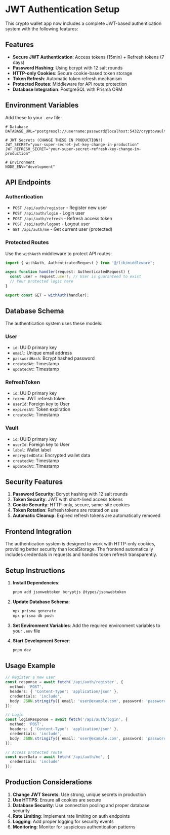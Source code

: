 # JWT Authentication Setup

This crypto wallet app now includes a complete JWT-based authentication system with the following features:

## Features

- **Secure JWT Authentication**: Access tokens (15min) + Refresh tokens (7 days)
- **Password Hashing**: Using bcrypt with 12 salt rounds
- **HTTP-only Cookies**: Secure cookie-based token storage
- **Token Refresh**: Automatic token refresh mechanism
- **Protected Routes**: Middleware for API route protection
- **Database Integration**: PostgreSQL with Prisma ORM

## Environment Variables

Add these to your `.env` file:

```env
# Database
DATABASE_URL="postgresql://username:password@localhost:5432/cryptovault"

# JWT Secrets (CHANGE THESE IN PRODUCTION!)
JWT_SECRET="your-super-secret-jwt-key-change-in-production"
JWT_REFRESH_SECRET="your-super-secret-refresh-key-change-in-production"

# Environment
NODE_ENV="development"
```

## API Endpoints

### Authentication
- `POST /api/auth/register` - Register new user
- `POST /api/auth/login` - Login user
- `POST /api/auth/refresh` - Refresh access token
- `POST /api/auth/logout` - Logout user
- `GET /api/auth/me` - Get current user (protected)

### Protected Routes
Use the `withAuth` middleware to protect API routes:

```typescript
import { withAuth, AuthenticatedRequest } from '@/lib/middleware';

async function handler(request: AuthenticatedRequest) {
  const user = request.user!; // User is guaranteed to exist
  // Your protected logic here
}

export const GET = withAuth(handler);
```

## Database Schema

The authentication system uses these models:

### User
- `id`: UUID primary key
- `email`: Unique email address
- `passwordHash`: Bcrypt hashed password
- `createdAt`: Timestamp
- `updatedAt`: Timestamp

### RefreshToken
- `id`: UUID primary key
- `token`: JWT refresh token
- `userId`: Foreign key to User
- `expiresAt`: Token expiration
- `createdAt`: Timestamp

### Vault
- `id`: UUID primary key
- `userId`: Foreign key to User
- `label`: Wallet label
- `encryptedData`: Encrypted wallet data
- `createdAt`: Timestamp
- `updatedAt`: Timestamp

## Security Features

1. **Password Security**: Bcrypt hashing with 12 salt rounds
2. **Token Security**: JWT with short-lived access tokens
3. **Cookie Security**: HTTP-only, secure, same-site cookies
4. **Token Rotation**: Refresh tokens are rotated on use
5. **Automatic Cleanup**: Expired refresh tokens are automatically removed

## Frontend Integration

The authentication system is designed to work with HTTP-only cookies, providing better security than localStorage. The frontend automatically includes credentials in requests and handles token refresh transparently.

## Setup Instructions

1. **Install Dependencies**:
   ```bash
   pnpm add jsonwebtoken bcryptjs @types/jsonwebtoken
   ```

2. **Update Database Schema**:
   ```bash
   npx prisma generate
   npx prisma db push
   ```

3. **Set Environment Variables**: Add the required environment variables to your `.env` file

4. **Start Development Server**:
   ```bash
   pnpm dev
   ```

## Usage Example

```typescript
// Register a new user
const response = await fetch('/api/auth/register', {
  method: 'POST',
  headers: { 'Content-Type': 'application/json' },
  credentials: 'include',
  body: JSON.stringify({ email: 'user@example.com', password: 'password123' })
});

// Login
const loginResponse = await fetch('/api/auth/login', {
  method: 'POST',
  headers: { 'Content-Type': 'application/json' },
  credentials: 'include',
  body: JSON.stringify({ email: 'user@example.com', password: 'password123' })
});

// Access protected route
const userData = await fetch('/api/auth/me', {
  credentials: 'include'
});
```

## Production Considerations

1. **Change JWT Secrets**: Use strong, unique secrets in production
2. **Use HTTPS**: Ensure all cookies are secure
3. **Database Security**: Use connection pooling and proper database security
4. **Rate Limiting**: Implement rate limiting on auth endpoints
5. **Logging**: Add proper logging for security events
6. **Monitoring**: Monitor for suspicious authentication patterns 